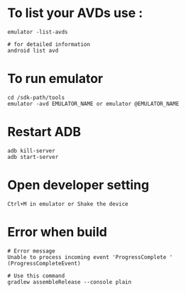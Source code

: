 # To list your AVDs use :
```
emulator -list-avds

# for detailed information
android list avd
```

# To run emulator
```
cd /sdk-path/tools
emulator -avd EMULATOR_NAME or emulator @EMULATOR_NAME
```

# Restart ADB
```
adb kill-server
adb start-server
```

# Open developer setting
```
Ctrl+M in emulator or Shake the device
```

# Error when build
```
# Error message
Unable to process incoming event 'ProgressComplete ' (ProgressCompleteEvent)

# Use this command
gradlew assembleRelease --console plain
```
